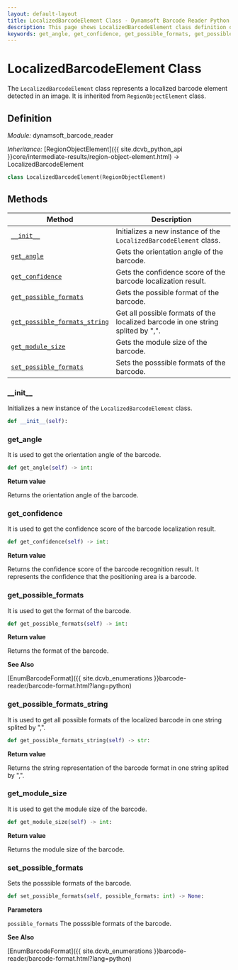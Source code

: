 ```yaml
---
layout: default-layout
title: LocalizedBarcodeElement Class - Dynamsoft Barcode Reader Python Edition API Reference
description: This page shows LocalizedBarcodeElement class definition of Dynamsoft Barcode Reader SDK Python Edition.
keywords: get_angle, get_confidence, get_possible_formats, get_possible_formats_string, get_module_size, set_possible_formats, LocalizedBarcodeElement, api reference
---
```

# LocalizedBarcodeElement Class

The `LocalizedBarcodeElement` class represents a localized barcode element detected in an image. It is inherited from `RegionObjectElement` class.

## Definition

*Module:* dynamsoft_barcode_reader

*Inheritance:* [RegionObjectElement]({{ site.dcvb_python_api }}core/intermediate-results/region-object-element.html) -> LocalizedBarcodeElement

```python
class LocalizedBarcodeElement(RegionObjectElement)
```

## Methods

| Method | Description |
|--------|-------------|
| [`__init__`](#__init__) | Initializes a new instance of the `LocalizedBarcodeElement` class. |
| [`get_angle`](#get_angle) | Gets the orientation angle of the barcode. |
| [`get_confidence`](#get_confidence) | Gets the confidence score of the barcode localization result. |
| [`get_possible_formats`](#get_possible_formats) | Gets the possible format of the barcode. |
| [`get_possible_formats_string`](#get_possible_formats_string) | Get all possible formats of the localized barcode in one string splited by ",". |
| [`get_module_size`](#get_module_size) | Gets the module size of the barcode. |
| [`set_possible_formats`](#set_possible_formats) | Sets the posssible formats of the barcode. |

### \_\_init\_\_

Initializes a new instance of the `LocalizedBarcodeElement` class.

```python
def __init__(self):
```

### get_angle

It is used to get the orientation angle of the barcode.

```python
def get_angle(self) -> int:
```

**Return value**

Returns the orientation angle of the barcode.

### get_confidence

It is used to get the confidence score of the barcode localization result.

```python
def get_confidence(self) -> int:
```

**Return value**

Returns the confidence score of the barcode recognition result. It represents the confidence that the positioning area is a barcode.

### get_possible_formats

It is used to get the format of the barcode.

```python
def get_possible_formats(self) -> int:
```

**Return value**

Returns the format of the barcode.

**See Also**

[EnumBarcodeFormat]({{ site.dcvb_enumerations }}barcode-reader/barcode-format.html?lang=python)

### get_possible_formats_string

It is used to get all possible formats of the localized barcode in one string splited by ",".

```python
def get_possible_formats_string(self) -> str:
```

**Return value**

Returns the string representation of the barcode format in one string splited by ",".

### get_module_size

It is used to get the module size of the barcode.

```python
def get_module_size(self) -> int:
```

**Return value**

Returns the module size of the barcode.

### set_possible_formats

Sets the posssible formats of the barcode.

```python
def set_possible_formats(self, possible_formats: int) -> None:
```

**Parameters**

`possible_formats` The posssible formats of the barcode.

**See Also**

[EnumBarcodeFormat]({{ site.dcvb_enumerations }}barcode-reader/barcode-format.html?lang=python)